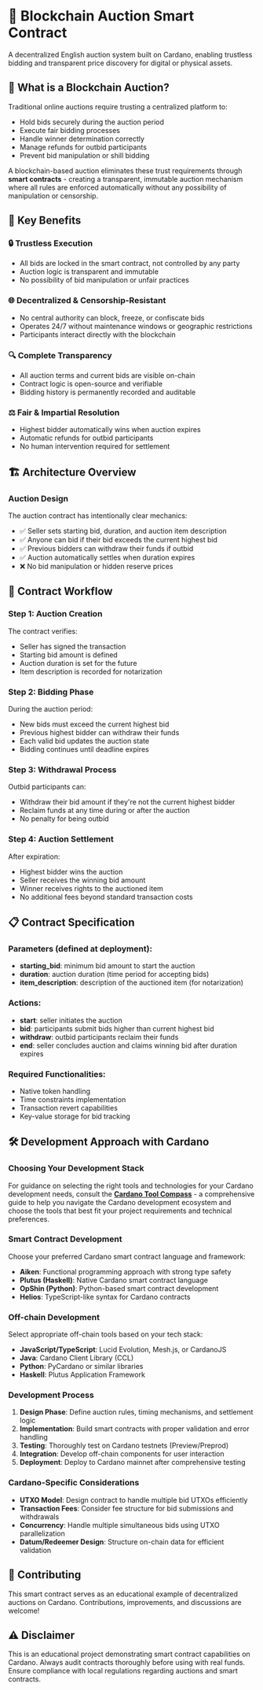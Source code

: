 # 🔨 Blockchain Auction Smart Contract

A decentralized English auction system built on Cardano, enabling trustless bidding and transparent price discovery for digital or physical assets.

## 🌟 What is a Blockchain Auction?

Traditional online auctions require trusting a centralized platform to:
- Hold bids securely during the auction period
- Execute fair bidding processes
- Handle winner determination correctly
- Manage refunds for outbid participants
- Prevent bid manipulation or shill bidding

A blockchain-based auction eliminates these trust requirements through **smart contracts** - creating a transparent, immutable auction mechanism where all rules are enforced automatically without any possibility of manipulation or censorship.

## 💎 Key Benefits

### 🔒 **Trustless Execution**
- All bids are locked in the smart contract, not controlled by any party
- Auction logic is transparent and immutable
- No possibility of bid manipulation or unfair practices

### 🌐 **Decentralized & Censorship-Resistant**
- No central authority can block, freeze, or confiscate bids
- Operates 24/7 without maintenance windows or geographic restrictions
- Participants interact directly with the blockchain

### 🔍 **Complete Transparency**
- All auction terms and current bids are visible on-chain
- Contract logic is open-source and verifiable
- Bidding history is permanently recorded and auditable

### ⚖️ **Fair & Impartial Resolution**
- Highest bidder automatically wins when auction expires
- Automatic refunds for outbid participants
- No human intervention required for settlement

## 🏗️ Architecture Overview

### Auction Design

The auction contract has intentionally clear mechanics:
- ✅ Seller sets starting bid, duration, and auction item description
- ✅ Anyone can bid if their bid exceeds the current highest bid
- ✅ Previous bidders can withdraw their funds if outbid
- ✅ Auction automatically settles when duration expires
- ❌ No bid manipulation or hidden reserve prices

## 🔄 Contract Workflow

### Step 1: Auction Creation
The contract verifies:
- Seller has signed the transaction
- Starting bid amount is defined
- Auction duration is set for the future
- Item description is recorded for notarization

### Step 2: Bidding Phase
During the auction period:
- New bids must exceed the current highest bid
- Previous highest bidder can withdraw their funds
- Each valid bid updates the auction state
- Bidding continues until deadline expires

### Step 3: Withdrawal Process
Outbid participants can:
- Withdraw their bid amount if they're not the current highest bidder
- Reclaim funds at any time during or after the auction
- No penalty for being outbid

### Step 4: Auction Settlement
After expiration:
- Highest bidder wins the auction
- Seller receives the winning bid amount
- Winner receives rights to the auctioned item
- No additional fees beyond standard transaction costs

## 📋 Contract Specification

### Parameters (defined at deployment):
- **starting_bid**: minimum bid amount to start the auction
- **duration**: auction duration (time period for accepting bids)
- **item_description**: description of the auctioned item (for notarization)

### Actions:
- **start**: seller initiates the auction
- **bid**: participants submit bids higher than current highest bid
- **withdraw**: outbid participants reclaim their funds
- **end**: seller concludes auction and claims winning bid after duration expires

### Required Functionalities:
- Native token handling
- Time constraints implementation
- Transaction revert capabilities
- Key-value storage for bid tracking

## 🛠️ Development Approach with Cardano

### Choosing Your Development Stack

For guidance on selecting the right tools and technologies for your Cardano development needs, consult the **[Cardano Tool Compass](https://github.com/cardano-foundation/cardano-tool-compass)** - a comprehensive guide to help you navigate the Cardano development ecosystem and choose the tools that best fit your project requirements and technical preferences.

### Smart Contract Development
Choose your preferred Cardano smart contract language and framework:
- **Aiken**: Functional programming approach with strong type safety
- **Plutus (Haskell)**: Native Cardano smart contract language
- **OpShin (Python)**: Python-based smart contract development
- **Helios**: TypeScript-like syntax for Cardano contracts

### Off-chain Development
Select appropriate off-chain tools based on your tech stack:
- **JavaScript/TypeScript**: Lucid Evolution, Mesh.js, or CardanoJS
- **Java**: Cardano Client Library (CCL)
- **Python**: PyCardano or similar libraries
- **Haskell**: Plutus Application Framework

### Development Process
1. **Design Phase**: Define auction rules, timing mechanisms, and settlement logic
2. **Implementation**: Build smart contracts with proper validation and error handling
3. **Testing**: Thoroughly test on Cardano testnets (Preview/Preprod)
4. **Integration**: Develop off-chain components for user interaction
5. **Deployment**: Deploy to Cardano mainnet after comprehensive testing

### Cardano-Specific Considerations
- **UTXO Model**: Design contract to handle multiple bid UTXOs efficiently
- **Transaction Fees**: Consider fee structure for bid submissions and withdrawals
- **Concurrency**: Handle multiple simultaneous bids using UTXO parallelization
- **Datum/Redeemer Design**: Structure on-chain data for efficient validation

## 🤝 Contributing

This smart contract serves as an educational example of decentralized auctions on Cardano. Contributions, improvements, and discussions are welcome!

## ⚠️ Disclaimer

This is an educational project demonstrating smart contract capabilities on Cardano. Always audit contracts thoroughly before using with real funds. Ensure compliance with local regulations regarding auctions and smart contracts.